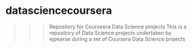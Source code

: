 datasciencecoursera
===================

>>> Repository for Courseera Data Science projects
>> This is a repository of Data Science projects undertaken by ejpearse during a set of Coursera Data Science projects
